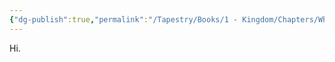 ```yaml
---
{"dg-publish":true,"permalink":"/Tapestry/Books/1 - Kingdom/Chapters/What is Terraforming?/"}
---
```



Hi.